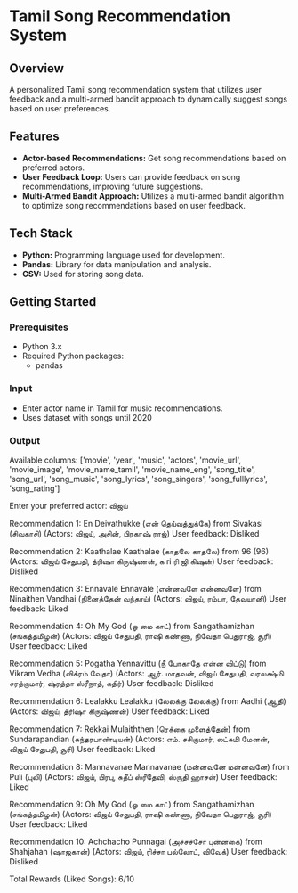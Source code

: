 # Tamil Song Recommendation System

## Overview
A personalized Tamil song recommendation system that utilizes user feedback and a multi-armed bandit approach to dynamically suggest songs based on user preferences.

## Features
- **Actor-based Recommendations:** Get song recommendations based on preferred actors.
- **User Feedback Loop:** Users can provide feedback on song recommendations, improving future suggestions.
- **Multi-Armed Bandit Approach:** Utilizes a multi-armed bandit algorithm to optimize song recommendations based on user feedback.

## Tech Stack
- **Python:** Programming language used for development.
- **Pandas:** Library for data manipulation and analysis.
- **CSV:** Used for storing song data.

## Getting Started

### Prerequisites
- Python 3.x
- Required Python packages:
  - pandas

### Input
- Enter actor name in Tamil for music recommendations.
- Uses dataset with songs until 2020

### Output

Available columns: ['movie', 'year', 'music', 'actors', 'movie_url', 'movie_image', 'movie_name_tamil', 'movie_name_eng', 'song_title', 'song_url', 'song_music', 'song_lyrics', 'song_singers', 'song_fulllyrics', 'song_rating']

Enter your preferred actor: விஜய்

Recommendation 1: En Deivathukke (என் தெய்வத்துக்கே) from Sivakasi (சிவகாசி) (Actors: விஜய், அசின், பிரகாஷ் ராஜ்) User feedback: Disliked

Recommendation 2: Kaathalae Kaathalae (காதலே காதலே) from 96 (96) (Actors: விஜய் சேதுபதி, த்ரிஷா கிருஷ்ணன், க ri ரி ஜி கிஷன்) User feedback: Disliked

Recommendation 3: Ennavale Ennavale (என்னவளே என்னவளே) from Ninaithen Vandhai (நினைத்தேன் வந்தாய்) (Actors: விஜய், ரம்பா, தேவயானி) User feedback: Liked

Recommendation 4: Oh My God (ஓ மை காட்) from Sangathamizhan (சங்கத்தமிழன்) (Actors: விஜய் சேதுபதி, ராஷி கண்ணா, நிவேதா பெதுராஜ், சூரி) User feedback: Liked

Recommendation 5: Pogatha Yennavittu (நீ போகாதே என்ன விட்டு) from Vikram Vedha (விக்ரம் வேதா) (Actors: ஆர். மாதவன், விஜய் சேதுபதி, வரலக்ஷ்மி சரத்குமார், ஷ்ரத்தா ஸ்ரீநாத், கதிர்) User feedback: Disliked

Recommendation 6: Lealakku Lealakku (லேலக்கு லேலக்கு) from Aadhi (ஆதி) (Actors: விஜய், த்ரிஷா கிருஷ்ணன்) User feedback: Liked

Recommendation 7: Rekkai Mulaiththen (ரெக்கை முளைத்தேன்) from Sundarapandian (சுந்தரபாண்டியன்) (Actors: எம். சசிகுமார், லட்சுமி மேனன், விஜய் சேதுபதி, சூரி) User feedback: Liked

Recommendation 8: Mannavanae Mannavanae (மன்னவனே மன்னவனே) from Puli (புலி) (Actors: விஜய், பிரபு, சுதீப் ஸ்ரீதேவி, ஸ்ருதி ஹாசன்) User feedback: Liked

Recommendation 9: Oh My God (ஓ மை காட்) from Sangathamizhan (சங்கத்தமிழன்) (Actors: விஜய் சேதுபதி, ராஷி கண்ணா, நிவேதா பெதுராஜ், சூரி) User feedback: Liked

Recommendation 10: Achchacho Punnagai (அச்சச்சோ புன்னகை) from Shahjahan (ஷாஜகான்) (Actors: விஜய், ரிச்சா பல்லோட், விவேக்) User feedback: Disliked

Total Rewards (Liked Songs): 6/10
